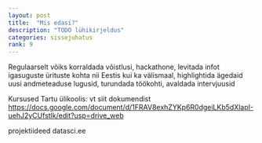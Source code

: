 ```yaml
---
layout: post
title:  "Mis edasi?"
description: "TODO lühikirjeldus"
categories: sissejuhatus
rank: 9
---
```


Regulaarselt võiks korraldada võistlusi, hackathone, levitada infot igasuguste ürituste kohta nii Eestis kui ka välismaal, highlightida ägedaid uusi andmeteaduse lugusid, turundada töökohti, avaldada intervjuusid

Kursused Tartu ülikoolis: vt siit dokumendist https://docs.google.com/document/d/1FRAV8exhZYKp6R0dgeiLKb5dXlapI-uehJ2yCUfstlk/edit?usp=drive_web

projektiideed datasci.ee